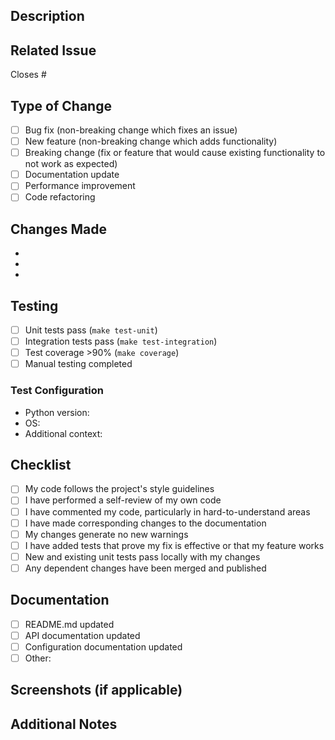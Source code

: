 ## Description
<!-- Provide a brief description of the changes in this PR -->

## Related Issue
<!-- Link to the issue this PR addresses -->
Closes #

## Type of Change
<!-- Mark the relevant option with an "x" -->
- [ ] Bug fix (non-breaking change which fixes an issue)
- [ ] New feature (non-breaking change which adds functionality)
- [ ] Breaking change (fix or feature that would cause existing functionality to not work as expected)
- [ ] Documentation update
- [ ] Performance improvement
- [ ] Code refactoring

## Changes Made
<!-- List the specific changes made in this PR -->
- 
- 
- 

## Testing
<!-- Describe the tests you ran to verify your changes -->
- [ ] Unit tests pass (`make test-unit`)
- [ ] Integration tests pass (`make test-integration`)
- [ ] Test coverage >90% (`make coverage`)
- [ ] Manual testing completed

### Test Configuration
- Python version:
- OS:
- Additional context:

## Checklist
<!-- Mark completed items with an "x" -->
- [ ] My code follows the project's style guidelines
- [ ] I have performed a self-review of my own code
- [ ] I have commented my code, particularly in hard-to-understand areas
- [ ] I have made corresponding changes to the documentation
- [ ] My changes generate no new warnings
- [ ] I have added tests that prove my fix is effective or that my feature works
- [ ] New and existing unit tests pass locally with my changes
- [ ] Any dependent changes have been merged and published

## Documentation
<!-- List any documentation updates needed -->
- [ ] README.md updated
- [ ] API documentation updated
- [ ] Configuration documentation updated
- [ ] Other: 

## Screenshots (if applicable)
<!-- Add screenshots to help explain your changes -->

## Additional Notes
<!-- Add any additional notes or context about the PR here -->